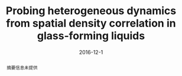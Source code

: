 ---
title: Probing heterogeneous dynamics from spatial density correlation in glass-forming liquids
authors:
- Yan-Wei Li
- 朱有亮
- Zhao-Yan Sun
date: '2016-12-1'
doi: 10.1103/PhysRevE.94.062601
publish_types: 期刊文章
publication: Physical Review E
publication_short: Phys. Rev. E
abstract: 摘要信息未提供
url_pdf: https://link.aps.org/doi/10.1103/PhysRevE.94.062601
---